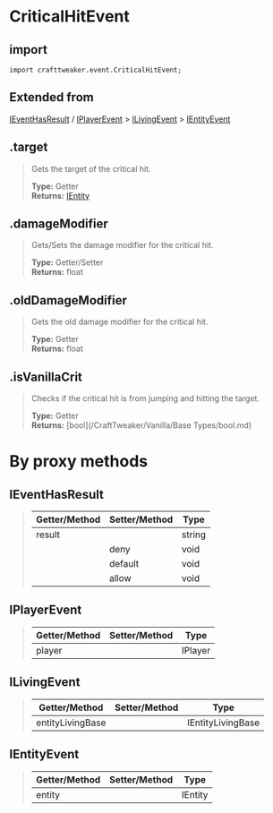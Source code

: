 # CriticalHitEvent

## import
`import crafttweaker.event.CriticalHitEvent;`

## Extended from
[IEventHasResult](/CraftTweaker/Vanilla/Events/IEventHasResult.md) / [IPlayerEvent](/CraftTweaker/Vanilla/Events/IPlayerEvent.md) > [ILivingEvent](/CraftTweaker/Vanilla/Events/ILivingEvent.md) > [IEntityEvent](CraftTweaker/Vanilla/Events/IEntityEvent.md)

## .target
> Gets the target of the critical hit.
>
> **Type:** Getter  
> **Returns:** [IEntity](/CraftTweaker/Vanilla/Entities/IEntity.md)

## .damageModifier
> Gets/Sets the damage modifier for the critical hit.
>
> **Type:** Getter/Setter  
> **Returns:** float

## .oldDamageModifier
> Gets the old damage modifier for the critical hit.
>
> **Type:** Getter  
> **Returns:** float

## .isVanillaCrit
> Checks if the critical hit is from jumping and hitting the target.
>
> **Type:** Getter  
> **Returns:** [bool](/CraftTweaker/Vanilla/Base Types/bool.md)

# By proxy methods

## IEventHasResult
> | Getter/Method   | Setter/Method     | Type                  |
> |-----------------|-------------------|-----------------------|
> | result          |                   | string                |
> |                 | deny              | void                  |
> |                 | default           | void                  |
> |                 | allow             | void                  |

## IPlayerEvent
> | Getter/Method   | Setter/Method     | Type                  |
> |-----------------|-------------------|-----------------------|
> | player          |                   | IPlayer               |

## ILivingEvent
> | Getter/Method   | Setter/Method     | Type                  |
> |-----------------|-------------------|-----------------------|
> | entityLivingBase|                   | IEntityLivingBase     |

## IEntityEvent
> | Getter/Method   | Setter/Method     | Type                  |
> |-----------------|-------------------|-----------------------|
> | entity          |                   | IEntity               |